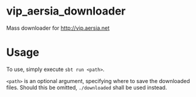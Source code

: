 # vip_aersia_downloader
Mass downloader for http://vip.aersia.net


# Usage
To use, simply execute ```sbt run <path>```.

```<path>``` is an optional argument, specifying where to save the downloaded files. Should this be omitted, ```./downloaded``` shall be used instead.
